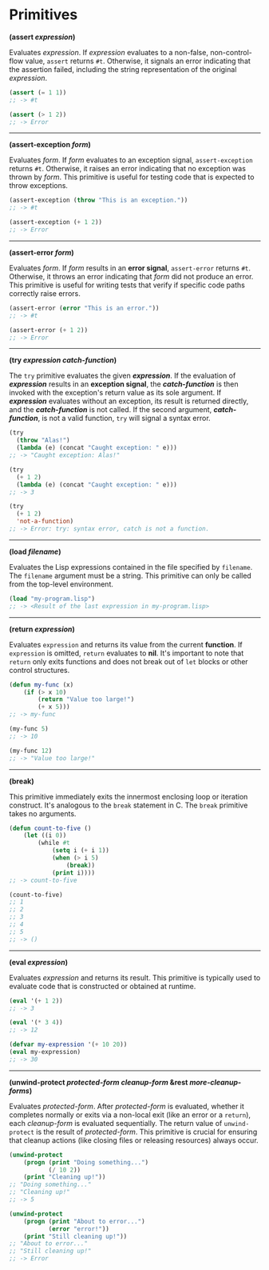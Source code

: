 # Primitives

**(assert *expression*)**

Evaluates *expression*. If *expression* evaluates to a non-false,
non-control-flow value, `assert` returns `#t`. Otherwise, it signals an error
indicating that the assertion failed, including the string representation of
the original *expression*.

```lisp
(assert (= 1 1))
;; -> #t

(assert (> 1 2))
;; -> Error
```

---

**(assert-exception *form*)**

Evaluates *form*. If *form* evaluates to an exception signal,
`assert-exception` returns `#t`. Otherwise, it raises an error indicating that
no exception was thrown by *form*. This primitive is useful for testing code
that is expected to throw exceptions.

```lisp
(assert-exception (throw "This is an exception."))
;; -> #t

(assert-exception (+ 1 2))
;; -> Error
```

---

**(assert-error *form*)**

Evaluates *form*. If *form* results in an **error signal**, `assert-error` returns `#t`. Otherwise, it throws an error indicating that *form* did not produce an error. This primitive is useful for writing tests that verify if specific code paths correctly raise errors.

```lisp
(assert-error (error "This is an error."))
;; -> #t

(assert-error (+ 1 2))
;; -> Error
```

---

**(try *expression* *catch-function*)**

The `try` primitive evaluates the given ***expression***. If the evaluation of ***expression*** results in an **exception signal**, the ***catch-function*** is then invoked with the exception's return value as its sole argument. If ***expression*** evaluates without an exception, its result is returned directly, and the ***catch-function*** is not called. If the second argument, ***catch-function***, is not a valid function, `try` will signal a syntax error.

```lisp
(try
  (throw "Alas!")
  (lambda (e) (concat "Caught exception: " e)))
;; -> "Caught exception: Alas!"

(try
  (+ 1 2)
  (lambda (e) (concat "Caught exception: " e)))
;; -> 3

(try
  (+ 1 2)
  'not-a-function)
;; -> Error: try: syntax error, catch is not a function.
```

---

**(load *filename*)**

Evaluates the Lisp expressions contained in the file specified by `filename`. The `filename` argument must be a string. This primitive can only be called from the top-level environment.

```lisp
(load "my-program.lisp")
;; -> <Result of the last expression in my-program.lisp>
```

---

**(return *expression*)**

Evaluates `expression` and returns its value from the current **function**. If `expression` is omitted, `return` evaluates to **nil**. It's important to note that `return` only exits functions and does not break out of `let` blocks or other control structures.

```lisp
(defun my-func (x)
    (if (> x 10)
        (return "Value too large!")
        (+ x 5)))
;; -> my-func

(my-func 5)
;; -> 10

(my-func 12)
;; -> "Value too large!"
```

---

**(break)**

This primitive immediately exits the innermost enclosing loop or iteration construct. It's analogous to the `break` statement in C. The `break` primitive takes no arguments.

```lisp
(defun count-to-five ()
    (let ((i 0))
        (while #t
            (setq i (+ i 1))
            (when (> i 5)
                (break))
            (print i))))
;; -> count-to-five

(count-to-five)
;; 1
;; 2
;; 3
;; 4
;; 5
;; -> ()
```

--- 

**(eval *expression*)**

Evaluates *expression* and returns its result. This primitive is typically used to evaluate code that is constructed or obtained at runtime.

```lisp
(eval '(+ 1 2))
;; -> 3

(eval '(* 3 4))
;; -> 12

(defvar my-expression '(+ 10 20))
(eval my-expression)
;; -> 30
```

---

**(unwind-protect *protected-form* *cleanup-form* \&rest *more-cleanup-forms*)**

Evaluates *protected-form*. After *protected-form* is evaluated, whether it completes normally or exits via a non-local exit (like an error or a `return`), each *cleanup-form* is evaluated sequentially. The return value of `unwind-protect` is the result of *protected-form*. This primitive is crucial for ensuring that cleanup actions (like closing files or releasing resources) always occur.

```lisp
(unwind-protect
    (progn (print "Doing something...")
           (/ 10 2))
    (print "Cleaning up!"))
;; "Doing something..."
;; "Cleaning up!"
;; -> 5

(unwind-protect
    (progn (print "About to error...")
           (error "error!"))
    (print "Still cleaning up!"))
;; "About to error..."
;; "Still cleaning up!"
;; -> Error
```

